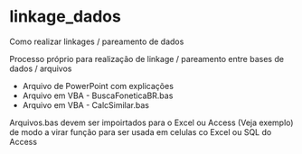 # linkage_dados
Como realizar linkages / pareamento de dados

Processo próprio para realização de linkage / pareamento entre bases de dados / arquivos

 - Arquivo de PowerPoint com explicações
 - Arquivo em VBA -  BuscaFoneticaBR.bas
 - Arquivo em VBA -  CalcSimilar.bas

Arquivos.bas devem ser impoirtados para o Excel ou Access (Veja exemplo) de modo a virar função para ser usada em celulas co Excel ou SQL do Access
